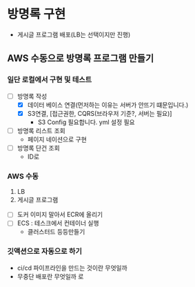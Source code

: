 # 방명록 구현
-  게시글 프로그램 배포(LB는 선택이지만 진행) 

## AWS 수동으로 방명록 프로그램 만들기

### 일단 로컬에서 구현 및 테스트
- [ ] 방명록 작성
  - [x] 데이터 베이스 연결(먼저하는 이유는 서버가 안뜨기 떄문입니다.)
  - [x] S3연결, [접근권한, CQRS(브라우저 기준?, 서버는 필요)]
    - S3 Config 필요합니다. yml 설정 필요
- [ ] 방명록 리스트 조회
  - 페이지 네이션으로 구현 
- [ ] 방명록 단건 조회
  - ID로 

### AWS 수동
1. LB
2. 게시글 프로그램
- [ ] 도커 이미지 말아서 ECR에 올리기
- [ ] ECS : 테스크에서 컨테이너 실행
  - 클러스터드 등등만들기 

### 깃액션으로 자동으로 하기
- ci/cd 파이프라인을 만드는 것이란 무엇일까
- 무중단 배포란 무엇일까
로